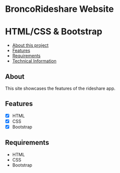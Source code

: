 # BroncoRideshare Website
# HTML/CSS & Bootstrap

- [About this project](#about)
- [Features](#features)
- [Requirements](#requirements)
- [Technical Information](#technical_information)

<a name="about"></a>
## About
This site showcases the features of the rideshare app.

<a name="features"></a>
## Features
- [x] HTML
- [x] CSS
- [x] Bootstrap

<a name="requirements"></a>
## Requirements
- HTML
- CSS
- Bootstrap
